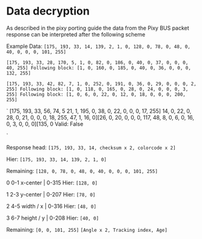 # Data decryption

As described in the pixy porting guide the data from the Pixy BUS packet response can be interpreted after the following scheme

Example Data:
`[175, 193, 33, 14, 139, 2, 1, 0, 128, 0, 78, 0, 48, 0, 40, 0, 0, 0, 101, 255]`<br>

`[175, 193, 33, 28, 170, 5, 1, 0, 82, 0, 186, 0, 40, 0, 37, 0, 0, 0, 40, 255]
Following block: [1, 0, 160, 0, 185, 0, 40, 0, 36, 0, 0, 0, 132, 255]
`

`[175, 193, 33, 42, 82, 7, 1, 0, 252, 0, 191, 0, 36, 0, 29, 0, 0, 0, 2, 255]
Following block: [1, 0, 118, 0, 165, 0, 28, 0, 24, 0, 0, 0, 3, 255]
Following block: [1, 0, 6, 0, 22, 0, 12, 0, 18, 0, 0, 0, 200, 255]
`

`
[175, 193, 33, 56, 74, 5
21, 1, 195, 0, 38, 0, 22, 0, 0, 0, 17, 255]
14, 0, 22, 0, 28, 0, 21, 0, 0, 0, 18, 255, 
47, 1, 16, 0][26, 0, 20, 0, 0, 0, 117, 48, 
8, 0, 6, 0, 16, 0, 3, 0, 0, 0][135, 0
Valid: False

`

Response head:
`[175, 193, 33, 14, checksum x 2, colorcode x 2]`

Hier: `[175, 193, 33, 14, 139, 2, 1, 0]`

Remaining: `[128, 0, 78, 0, 48, 0, 40, 0, 0, 0, 101, 255]`

0 0-1  x-center | 0-315
Hier: `[128, 0]`

1 2-3  y-center | 0-207
Hier: `[78, 0]`

2 4-5  width / x | 0-316
Hier: `[48, 0]`

3 6-7  height / y | 0-208
Hier: `[40, 0]`


Remaining:
`[0, 0, 101, 255]`
`[Angle x 2, Tracking index, Age]`